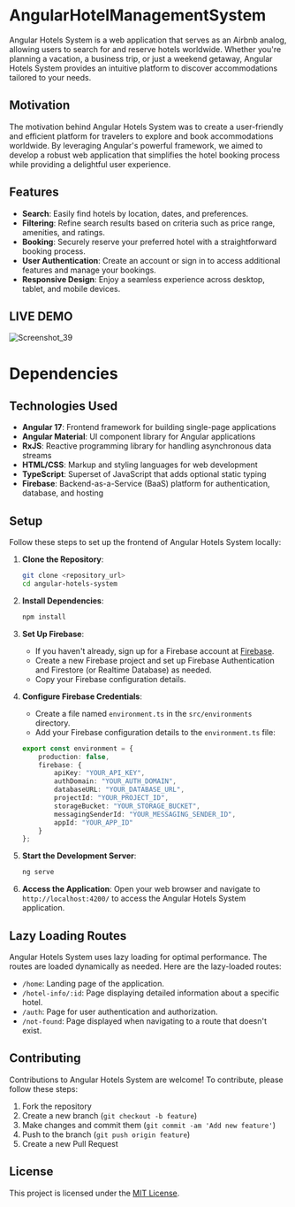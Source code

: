 # AngularHotelManagementSystem
Angular Hotels System is a web application that serves as an Airbnb analog, allowing users to search for and reserve hotels worldwide. Whether you're planning a vacation, a business trip, or just a weekend getaway, Angular Hotels System provides an intuitive platform to discover accommodations tailored to your needs.

## Motivation

The motivation behind Angular Hotels System was to create a user-friendly and efficient platform for travelers to explore and book accommodations worldwide. By leveraging Angular's powerful framework, we aimed to develop a robust web application that simplifies the hotel booking process while providing a delightful user experience.

## Features
- **Search**: Easily find hotels by location, dates, and preferences.
- **Filtering**: Refine search results based on criteria such as price range, amenities, and ratings.
- **Booking**: Securely reserve your preferred hotel with a straightforward booking process.
- **User Authentication**: Create an account or sign in to access additional features and manage your bookings.
- **Responsive Design**: Enjoy a seamless experience across desktop, tablet, and mobile devices.

## LIVE DEMO
![Screenshot_39](https://github.com/DavitMamardashvili/angular-hotel-management-system/assets/133438090/8a60a209-c064-485d-8580-da6e20f48905)
# Dependencies

## Technologies Used
- **Angular 17**: Frontend framework for building single-page applications
- **Angular Material**: UI component library for Angular applications
- **RxJS**: Reactive programming library for handling asynchronous data streams
- **HTML/CSS**: Markup and styling languages for web development
- **TypeScript**: Superset of JavaScript that adds optional static typing
- **Firebase**: Backend-as-a-Service (BaaS) platform for authentication, database, and hosting


## Setup

Follow these steps to set up the frontend of Angular Hotels System locally:

1. **Clone the Repository**: 
    ```bash
    git clone <repository_url>
    cd angular-hotels-system
    ```

2. **Install Dependencies**: 
    ```bash
    npm install
    ```

3. **Set Up Firebase**:
    - If you haven't already, sign up for a Firebase account at [Firebase](https://firebase.google.com/).
    - Create a new Firebase project and set up Firebase Authentication and Firestore (or Realtime Database) as needed.
    - Copy your Firebase configuration details.

4. **Configure Firebase Credentials**:
    - Create a file named `environment.ts` in the `src/environments` directory.
    - Add your Firebase configuration details to the `environment.ts` file:

    ```typescript
    export const environment = {
        production: false,
        firebase: {
            apiKey: "YOUR_API_KEY",
            authDomain: "YOUR_AUTH_DOMAIN",
            databaseURL: "YOUR_DATABASE_URL",
            projectId: "YOUR_PROJECT_ID",
            storageBucket: "YOUR_STORAGE_BUCKET",
            messagingSenderId: "YOUR_MESSAGING_SENDER_ID",
            appId: "YOUR_APP_ID"
        }
    };
    ```

5. **Start the Development Server**:
    ```bash
    ng serve
    ```

6. **Access the Application**:
    Open your web browser and navigate to `http://localhost:4200/` to access the Angular Hotels System application.

## Lazy Loading Routes

Angular Hotels System uses lazy loading for optimal performance. The routes are loaded dynamically as needed. Here are the lazy-loaded routes:

- `/home`: Landing page of the application.
- `/hotel-info/:id`: Page displaying detailed information about a specific hotel.
- `/auth`: Page for user authentication and authorization.
- `/not-found`: Page displayed when navigating to a route that doesn't exist.

## Contributing

Contributions to Angular Hotels System are welcome! To contribute, please follow these steps:

1. Fork the repository
2. Create a new branch (`git checkout -b feature`)
3. Make changes and commit them (`git commit -am 'Add new feature'`)
4. Push to the branch (`git push origin feature`)
5. Create a new Pull Request

## License

This project is licensed under the [MIT License](LICENSE).
